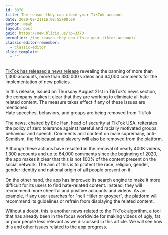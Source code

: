 ```yaml
---
id: 3370
title: The reason they can close your TikTok account
date: 2020-08-21T16:08:55+00:00
author: Newb
layout: post
guid: https://new.blicio.us/?p=3370
permalink: /the-reason-they-can-close-your-tiktok-account/
classic-editor-remember:
  - classic-editor
slide_template:
  - ""
---
```

[TikTok has released a news release](https://newsroom.tiktok.com/en-us/countering-hate-on-tiktok) revealing the banning of more than 1,300 accounts, more than 380,000 videos and 64,000 comments for the implementation of new policies.

In this release, issued on Thursday August 21st in TikTok's news section, the company makes it clear that they are working to eliminate all hate-related content. The measure takes effect if any of these issues are mentioned.  
Hate speeches, behaviors, and groups are being removed from TikTok

The news, chaired by Eric Han, head of security at TikTok USA, reiterates the policy of zero tolerance against hateful and racially motivated groups, behaviour and speech. Comments and content on male supremacy, anti-Semitism, the Holocaust and slavery will also be removed from the platform.

Although these actions have resulted in the removal of nearly 400K videos, 1,300 accounts and up to 64,000 comments since the beginning of 2020, the app makes it clear that this is not 100% of the content present on the social network. The aim of this is to protect the race, religion, gender, gender identity and national origin of all people present on it.

On the other hand, the app has improved its search engine to make it more difficult for its users to find hate-related content. Instead, they will recommend more cheerful and positive accounts and videos. As an example, if any user searches for "heil Hitler or groyper", the platform will recommend its guidelines or refrain from displaying the related content.

Without a doubt, this is another news related to the TikTok algorithm, a tool that has already been in the focus worldwide for making videos of ugly, fat or poor people less relevant as we discussed in this article. We will see how this and other issues related to the app progress.